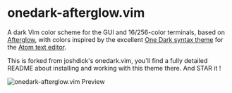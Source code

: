 # onedark-afterglow.vim

A dark Vim color scheme for the GUI and 16/256-color terminals, based on [Afterglow](https://github.com/YabataDesign/afterglow-theme), with colors inspired by the excellent [One Dark syntax theme](https://github.com/atom/one-dark-syntax) for the [Atom text editor](https://atom.io).

This is forked from joshdick's onedark.vim, you'll find a fully detailed README about installing and working with this theme there. And STAR it !

![onedark-afterglow.vim Preview](https://raw.githubusercontent.com/mrguiman/onedark.vim/master/preview.png)
